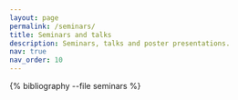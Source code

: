 ```yaml
---
layout: page
permalink: /seminars/
title: Seminars and talks
description: Seminars, talks and poster presentations.
nav: true
nav_order: 10
---
```


<!-- _pages/publications.md -->
<div class="publications">

{% bibliography --file seminars %}

</div>
